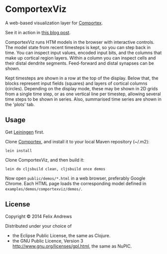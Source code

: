 # ComportexViz

A web-based visualization layer for
[Comportex](http://github.com/nupic-community/comportex/).

See it in action in [this blog
post](http://floybix.github.io/2014/07/11/visualization-driven-development-of-the-cortical-learning-algorithm/).

ComportexViz runs HTM models in the browser with interactive
controls. The model state from recent timesteps is kept, so you can step
back in time. You can inspect input values, encoded input bits, and the
columns that make up cortical region layers. Within a column you can inspect
cells and their distal dendrite segments. Feed-forward and distal synapses
can be shown.

Kept timesteps are shown in a row at the top of the display.
Below that, the blocks represent input fields (squares) and
layers of cortical columns (circles). Depending on the display mode,
these may be shown in 2D grids from a single time step, or as one
vertical line per timestep, allowing several time steps to be shown
in series. Also, summarised time series are shown in the 'plots' tab.


## Usage

Get [Leiningen](http://leiningen.org/) first.

Clone [Comportex](http://github.com/nupic-community/comportex/),
and install it to your local Maven repository (~/.m2):

```
lein install
```

Clone ComportexViz, and then build it:

```
lein do cljsbuild clean, cljsbuild once demos
```

Now open `public/demos/*.html` in a web browser, preferably Google
Chrome. Each HTML page loads the corresponding model defined
in `examples/demos/comportexviz/demos/`.


## License

Copyright © 2014 Felix Andrews

Distributed under your choice of
* the Eclipse Public License, the same as Clojure.
* the GNU Public Licence, Version 3 http://www.gnu.org/licenses/gpl.html, the same as NuPIC.
